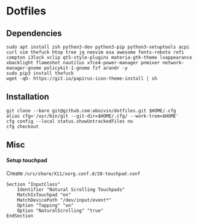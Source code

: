 # Dotfiles

## Dependencies

```shell
sudo apt install zsh python3-dev python3-pip python3-setuptools acpi curl vim thefuck htop tree jq neovim exa awesome fonts-roboto rofi compton i3lock xclip qt5-style-plugins materia-gtk-theme lxappearance xbacklight flameshot nautilus xfce4-power-manager pnmixer network-manager-gnome policykit-1-gnome fzf arandr -y
sudo pip3 install thefuck
wget -qO- https://git.io/papirus-icon-theme-install | sh
``` 

## Installation

```shell
git clone --bare git@github.com:aboivin/dotfiles.git $HOME/.cfg
alias cfg='/usr/bin/git --git-dir=$HOME/.cfg/ --work-tree=$HOME'
cfg config --local status.showUntrackedFiles no
cfg checkout
```

## Misc

#### Setup touchpad

Create `/urs/share/X11/xorg.conf.d/20-touchpad.conf`

```shell
Section "InputClass"
    Identifier "Natural Scrolling Touchpads"
    MatchIsTouchpad "on"
    MatchDevicePath "/dev/input/event*"
    Option "Tapping" "on"
    Option "NaturalScrolling" "true"
EndSection
```
